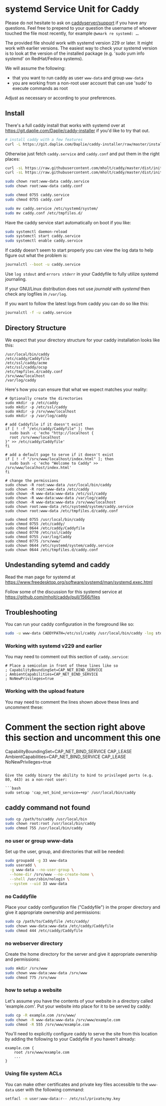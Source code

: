 # systemd Service Unit for Caddy

Please do not hesitate to ask on
[caddyserver/support](https://gitter.im/caddyserver/support)
if you have any questions. Feel free to prepend to your question
the username of whoever touched the file most recently, for example
`@wmark re systemd: …`.

The provided file should work with systemd version 229 or later. It might work with earlier versions.
The easiest way to check your systemd version is to look at the version of the installed package
(e.g. 'sudo yum info systemd' on RedHat/Fedora systems).

We will assume the following:

* that you want to run caddy as user `www-data` and group `www-data`
* you are working from a non-root user account that can use 'sudo' to execute commands as root

Adjust as necessary or according to your preferences.

## Install

There's a full caddy install that works with systemd over at https://git.daplie.com/Daplie/caddy-installer
if you'd like to try that out.

```bash
# install caddy with a few features
curl -L https://git.daplie.com/Daplie/caddy-installer/raw/master/install-caddy | bash -s -- minify,realip
```

Otherwise just fetch `caddy.service` and `caddy.conf` and put them in the right places:

```bash
curl -sL https://raw.githubusercontent.com/mholt/caddy/master/dist/init/linux-systemd/caddy.service -o caddy.service
curl -sL https://raw.githubusercontent.com/mholt/caddy/master/dist/init/linux-systemd/caddy.conf -o caddy.conf

sudo chown root:www-data caddy.service
sudo chown root:www-data caddy.conf

sudo chmod 0755 caddy.service
sudo chmod 0755 caddy.conf

sudo mv caddy.service /etc/systemd/system/
sudo mv caddy.conf /etc/tmpfiles.d/
```

Have the caddy service start automatically on boot if you like:

```bash
sudo systemctl daemon-reload
sudo systemctl start caddy.service
sudo systemctl enable caddy.service
```

If caddy doesn't seem to start properly you can view the log data to help figure out what the problem is:

```bash
journalctl --boot -u caddy.service
```

Use `log stdout` and `errors stderr` in your Caddyfile to fully utilize systemd journaling.

If your GNU/Linux distribution does not use *journald* with *systemd* then check any logfiles in `/var/log`.

If you want to follow the latest logs from caddy you can do so like this:

```bash
journalctl -f -u caddy.service
```

## Directory Structure

We expect that your directory structure for your caddy installation looks like this:

```
/usr/local/bin/caddy
/etc/caddy/Caddyfile
/etc/ssl/caddy/acme
/etc/ssl/caddy/ocsp
/etc/tmpfiles.d/caddy.conf
/srv/www/localhost
/var/log/caddy
```

Here's how you can ensure that what we expect matches your reality:

```
# Optionally create the directories
sudo mkdir -p /etc/caddy
sudo mkdir -p /etc/ssl/caddy
sudo mkdir -p /srv/www/localhost
sudo mkdir -p /var/log/caddy

# add Caddyfile if it doesn't exist
if [ ! -f "/etc/caddy/Caddyfile" ]; then
  sudo bash -c 'echo "http://localhost {
  root /srv/www/localhost
}" >> /etc/caddy/Caddyfile'
fi

# add a default page to serve if it doesn't exist
if [ ! -f "/srv/www/localhost/index.html" ]; then
  sudo bash -c 'echo "Welcome to Caddy" >> /srv/www/localhost/index.html'
fi

# change the permissions
sudo chown -R root:www-data /usr/local/bin/caddy
sudo chown -R root:www-data /etc/caddy
sudo chown -R www-data:www-data /etc/ssl/caddy
sudo chown -R www-data:www-data /var/log/caddy
sudo chown -R www-data:www-data /srv/www/localhost
sudo chown root:www-data /etc/systemd/system/caddy.service
sudo chown root:www-data /etc/tmpfiles.d/caddy.conf

sudo chmod 0755 /usr/local/bin/caddy
sudo chmod 0755 /etc/caddy/
sudo chmod 0644 /etc/caddy/Caddyfile
sudo chmod 0770 /etc/ssl/caddy
sudo chmod 0755 /var/log/Caddy
sudo chmod 0775 /srv/www/
sudo chown 0644 /etc/systemd/system/caddy.service
sudo chown 0644 /etc/tmpfiles.d/caddy.conf
```

## Undestanding sytemd and caddy

Read the man page for systemd at <https://www.freedesktop.org/software/systemd/man/systemd.exec.html>

Follow some of the discussion for this systemd service at <https://github.com/mholt/caddy/pull/1566/files>

## Troubleshooting

You can run your caddy configuration in the foreground like so:

```bash
sudo -u www-data CADDYPATH=/etc/ssl/caddy /usr/local/bin/caddy -log stdout -agree=true -conf=/etc/caddy/Caddyfile -root=/var/tmp
```

### Working with systemd v229 and earlier

You may need to comment out this section of `caddy.service`:

```systemd
# Place a semicolon in front of these lines like so
; CapabilityBoundingSet=CAP_NET_BIND_SERVICE
; AmbientCapabilities=CAP_NET_BIND_SERVICE
; NoNewPrivileges=true
```

### Working with the upload feature

You may need to comment the lines shown above these lines and uncomment these:
# Comment the section right above this section and uncomment this one
CapabilityBoundingSet=CAP_NET_BIND_SERVICE CAP_LEASE
AmbientCapabilities=CAP_NET_BIND_SERVICE CAP_LEASE
NoNewPrivileges=true
```

Give the caddy binary the ability to bind to privileged ports (e.g. 80, 443) as a non-root user:

```bash
sudo setcap 'cap_net_bind_service=+ep' /usr/local/bin/caddy
```

## caddy command not found

```bash
sudo cp /path/to/caddy /usr/local/bin
sudo chown root:root /usr/local/bin/caddy
sudo chmod 755 /usr/local/bin/caddy
```

### no user or group www-data

Set up the user, group, and directories that will be needed:

```bash
sudo groupadd -g 33 www-data
sudo useradd \
  -g www-data --no-user-group \
  --home-dir /srv/www --no-create-home \
  --shell /usr/sbin/nologin \
  --system --uid 33 www-data
```

### no Caddyfile

Place your caddy configuration file ("Caddyfile") in the proper directory
and give it appropriate ownership and permissions:

```bash
sudo cp /path/to/Caddyfile /etc/caddy/
sudo chown www-data:www-data /etc/caddy/Caddyfile
sudo chmod 444 /etc/caddy/Caddyfile
```

### no webserver directory

Create the home directory for the server and give it appropriate ownership
and permissions:

```bash
sudo mkdir /srv/www
sudo chown www-data:www-data /srv/www
sudo chmod 775 /srv/www
```

### how to setup a website

Let's assume you have the contents of your website in a directory called 'example.com'.
Put your website into place for it to be served by caddy:

```bash
sudo cp -R example.com /srv/www/
sudo chown -R www-data:www-data /srv/www/example.com
sudo chmod -R 555 /srv/www/example.com
```

You'll need to explicitly configure caddy to serve the site from this location by adding
the following to your Caddyfile if you haven't already:

```
example.com {
    root /srv/www/example.com
    ...
}
```

### Using file system ACLs

You can make other certificates and private key files accessible to the `www-data` user with the following command:

```bash
setfacl -m user:www-data:r-- /etc/ssl/private/my.key
```
